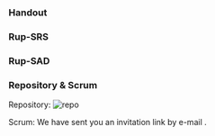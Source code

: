 ### Handout

### Rup-SRS

### Rup-SAD

### Repository & Scrum
Repository: ![repo](https://github.com/dhbw-ka-tinf22b5-dinder/Dinder)

Scrum: We have sent you an invitation link by e-mail .
